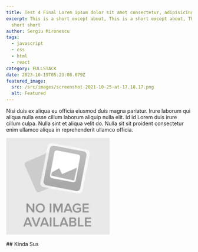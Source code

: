 ```yaml
---
title: Test 4 Final Lorem ipsum dolor sit amet consectetur, adipisicing elit
excerpt: This is a short except about, This is a short except about, This is a
  short short
author: Sergiu Mironescu
tags:
  - javascript
  - css
  - html
  - react
category: FULLSTACK
date: 2023-10-19T05:23:08.679Z
featured_image:
  src: /src/images/screenshot-2021-10-25-at-17.18.17.png
  alt: Featured
---
```

Nisi duis ex aliqua eu officia eiusmod duis magna pariatur. Irure laborum qui aliqua nulla esse cillum laborum aliquip nulla elit. Id id Lorem duis irure cillum culpa. Nulla sint et aliqua velit do. Nulla sit sit proident consectetur enim ullamco aliqua in reprehenderit ullamco officia.

![Alt Text](/src/images/default.png "Title text")

\## Kinda Sus